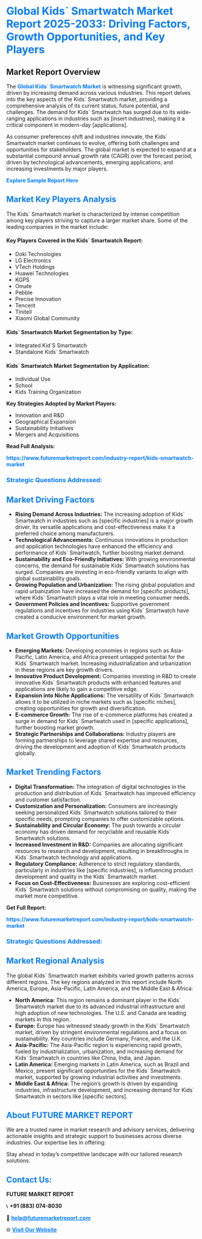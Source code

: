 <h1 style="color: #007BFF;">Global Kids` Smartwatch Market Report 2025-2033: Driving Factors, Growth Opportunities, and Key Players</h1>

<section id="overview">
<h2>Market Report Overview</h2>
<p>The <a href="https://www.futuremarketreport.com/industry-report/kids-smartwatch-market" style="color: #007BFF; text-decoration: none;"><strong>Global Kids` Smartwatch Market</strong></a> is witnessing significant growth, driven by increasing demand across various industries. This report delves into the key aspects of the Kids` Smartwatch market, providing a comprehensive analysis of its current status, future potential, and challenges. The demand for Kids` Smartwatch has surged due to its wide-ranging applications in industries such as [insert industries], making it a critical component in modern-day [applications].</p>
<p>As consumer preferences shift and industries innovate, the Kids` Smartwatch market continues to evolve, offering both challenges and opportunities for stakeholders. The global market is expected to expand at a substantial compound annual growth rate (CAGR) over the forecast period, driven by technological advancements, emerging applications, and increasing investments by major players.</p>
</section>

<section id="overview">
<p><a href="https://www.futuremarketreport.com/request-sample/reportId=27477" style="color: #007BFF; text-decoration: none;"><strong>Explore Sample Report Here</strong></a></p>
</section>

<section id="key-players">
<h2 style="color: #007BFF;">Market Key Players Analysis</h2>
<p>The Kids` Smartwatch market is characterized by intense competition among key players striving to capture a larger market share. Some of the leading companies in the market include:</p>
<h4>Key Players Covered in the Kids` Smartwatch Report:</h4>
<ul><li>Doki Technologies</li><li>LG Electronics</li><li>VTech Holdings</li><li>Huawei Technologies</li><li>KGPS</li><li>Omate</li><li>Pebble</li><li>Precise Innovation</li><li>Tencent</li><li>Tinitell</li><li>Xiaomi Global Community</li></ul>
<h4>Kids` Smartwatch Market Segmentation by Type:</h4>
<ul><li>Integrated Kid`S Smartwatch</li><li>Standalone Kids` Smartwatch</li></ul>

<h4>Kids` Smartwatch Market Segmentation by Application:</h4>
<ul><li>Individual Use</li><li>School</li><li>Kids Training Organization</li></ul>
<p><strong>Key Strategies Adopted by Market Players:</strong></p>
<ul>
<li>Innovation and R&D</li>
<li>Geographical Expansion</li>
<li>Sustainability Initiatives</li>
<li>Mergers and Acquisitions</li>
</ul>
</section>

<section>
<p><strong>Read Full Analysis: </strong></p><a href="https://www.futuremarketreport.com/industry-report/kids-smartwatch-market" style="color: #007BFF; text-decoration: none;"><strong>https://www.futuremarketreport.com/industry-report/kids-smartwatch-market</strong></a>
<h3 style="color: #007BFF;">Strategic Questions Addressed:</h3>
</section>

<section id="driving-factors">
<h2 style="color: #007BFF;">Market Driving Factors</h2>
<ul>
<li><strong>Rising Demand Across Industries:</strong> The increasing adoption of Kids` Smartwatch in industries such as [specific industries] is a major growth driver. Its versatile applications and cost-effectiveness make it a preferred choice among manufacturers.</li>
<li><strong>Technological Advancements:</strong> Continuous innovations in production and application technologies have enhanced the efficiency and performance of Kids` Smartwatch, further boosting market demand.</li>
<li><strong>Sustainability and Eco-Friendly Initiatives:</strong> With growing environmental concerns, the demand for sustainable Kids` Smartwatch solutions has surged. Companies are investing in eco-friendly variants to align with global sustainability goals.</li>
<li><strong>Growing Population and Urbanization:</strong> The rising global population and rapid urbanization have increased the demand for [specific products], where Kids` Smartwatch plays a vital role in meeting consumer needs.</li>
<li><strong>Government Policies and Incentives:</strong> Supportive government regulations and incentives for industries using Kids` Smartwatch have created a conducive environment for market growth.</li>
</ul>
</section>

<section id="growth-opportunities">
<h2 style="color: #007BFF;">Market Growth Opportunities</h2>
<ul>
<li><strong>Emerging Markets:</strong> Developing economies in regions such as Asia-Pacific, Latin America, and Africa present untapped potential for the Kids` Smartwatch market. Increasing industrialization and urbanization in these regions are key growth drivers.</li>
<li><strong>Innovative Product Development:</strong> Companies investing in R&D to create innovative Kids` Smartwatch products with enhanced features and applications are likely to gain a competitive edge.</li>
<li><strong>Expansion into Niche Applications:</strong> The versatility of Kids` Smartwatch allows it to be utilized in niche markets such as [specific niches], creating opportunities for growth and diversification.</li>
<li><strong>E-commerce Growth:</strong> The rise of e-commerce platforms has created a surge in demand for Kids` Smartwatch used in [specific applications], further boosting market growth.</li>
<li><strong>Strategic Partnerships and Collaborations:</strong> Industry players are forming partnerships to leverage shared expertise and resources, driving the development and adoption of Kids` Smartwatch products globally.</li>
</ul>
</section>

<section id="trending-factors">
<h2 style="color: #007BFF;">Market Trending Factors</h2>
<ul>
<li><strong>Digital Transformation:</strong> The integration of digital technologies in the production and distribution of Kids` Smartwatch has improved efficiency and customer satisfaction.</li>
<li><strong>Customization and Personalization:</strong> Consumers are increasingly seeking personalized Kids` Smartwatch solutions tailored to their specific needs, prompting companies to offer customizable options.</li>
<li><strong>Sustainability and Circular Economy:</strong> The push towards a circular economy has driven demand for recyclable and reusable Kids` Smartwatch solutions.</li>
<li><strong>Increased Investment in R&D:</strong> Companies are allocating significant resources to research and development, resulting in breakthroughs in Kids` Smartwatch technology and applications.</li>
<li><strong>Regulatory Compliance:</strong> Adherence to strict regulatory standards, particularly in industries like [specific industries], is influencing product development and quality in the Kids` Smartwatch market.</li>
<li><strong>Focus on Cost-Effectiveness:</strong> Businesses are exploring cost-efficient Kids` Smartwatch solutions without compromising on quality, making the market more competitive.</li>
</ul>
</section>

<section>
<p><strong>Get Full Report: </strong></p><a href="https://www.futuremarketreport.com/industry-report/kids-smartwatch-market" style="color: #007BFF; text-decoration: none;"><strong>https://www.futuremarketreport.com/industry-report/kids-smartwatch-market</strong></a>
<h3 style="color: #007BFF;">Strategic Questions Addressed:</h3>
</section>


<section id="regional-analysis">
<h2 style="color: #007BFF;">Market Regional Analysis</h2>
<p>The global Kids` Smartwatch market exhibits varied growth patterns across different regions. The key regions analyzed in this report include North America, Europe, Asia-Pacific, Latin America, and the Middle East & Africa:</p>
<ul>
<li><strong>North America:</strong> This region remains a dominant player in the Kids` Smartwatch market due to its advanced industrial infrastructure and high adoption of new technologies. The U.S. and Canada are leading markets in this region.</li>
<li><strong>Europe:</strong> Europe has witnessed steady growth in the Kids` Smartwatch market, driven by stringent environmental regulations and a focus on sustainability. Key countries include Germany, France, and the U.K.</li>
<li><strong>Asia-Pacific:</strong> The Asia-Pacific region is experiencing rapid growth, fueled by industrialization, urbanization, and increasing demand for Kids` Smartwatch in countries like China, India, and Japan.</li>
<li><strong>Latin America:</strong> Emerging markets in Latin America, such as Brazil and Mexico, present significant opportunities for the Kids` Smartwatch market, supported by growing industrial activities and investments.</li>
<li><strong>Middle East & Africa:</strong> The region’s growth is driven by expanding industries, infrastructure development, and increasing demand for Kids` Smartwatch in sectors like [specific sectors].</li>
</ul>
</section>

<footer>
<h2 style="color: #007BFF;">About FUTURE MARKET REPORT</h2>
<p>We are a trusted name in market research and advisory services, delivering actionable insights and strategic support to businesses across diverse industries. Our expertise lies in offering:</p>

<p>Stay ahead in today’s competitive landscape with our tailored research solutions.</p>

<h2 style="color: #007BFF;">Contact Us:</h2>
<p><strong>FUTURE MARKET REPORT</strong></p>
<p>📞 <strong>+91 (883) 074-8030</strong></p>
<p>📧 <strong><a href="mailto:help@futuremarketreport.com" style="color: #007BFF;">help@futuremarketreport.com</a></strong></p>
<p>🌐 <strong><a href="https://www.futuremarketreport.com/" style="color: #007BFF;">Visit Our Website</a></strong></p>
</footer>